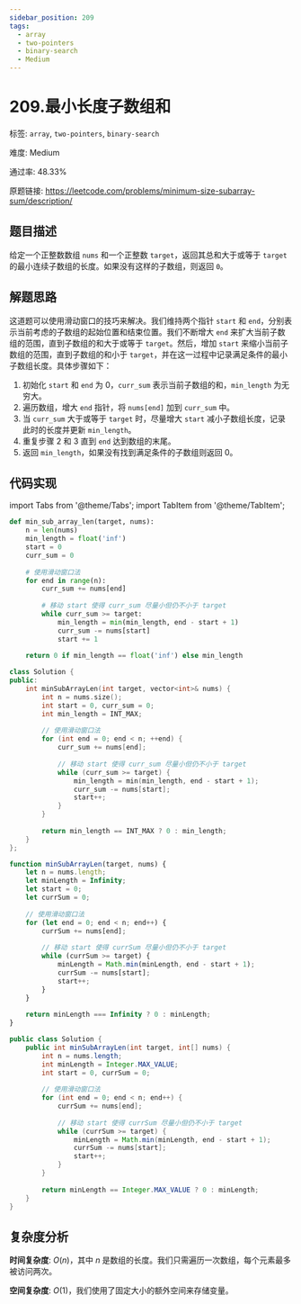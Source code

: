 ```yaml
---
sidebar_position: 209
tags:
  - array
  - two-pointers
  - binary-search
  - Medium
---
```


# 209.最小长度子数组和

标签: `array`, `two-pointers`, `binary-search`

难度: Medium

通过率: 48.33%

原题链接: https://leetcode.com/problems/minimum-size-subarray-sum/description/

## 题目描述
给定一个正整数数组 `nums` 和一个正整数 `target`，返回其总和大于或等于 `target` 的最小连续子数组的长度。如果没有这样的子数组，则返回 `0`。

## 解题思路
这道题可以使用滑动窗口的技巧来解决。我们维持两个指针 `start` 和 `end`，分别表示当前考虑的子数组的起始位置和结束位置。我们不断增大 `end` 来扩大当前子数组的范围，直到子数组的和大于或等于 `target`。然后，增加 `start` 来缩小当前子数组的范围，直到子数组的和小于 `target`，并在这一过程中记录满足条件的最小子数组长度。具体步骤如下：  

1. 初始化 `start` 和 `end` 为 0，`curr_sum` 表示当前子数组的和，`min_length` 为无穷大。
2. 遍历数组，增大 `end` 指针，将 `nums[end]` 加到 `curr_sum` 中。
3. 当 `curr_sum` 大于或等于 `target` 时，尽量增大 `start` 减小子数组长度，记录此时的长度并更新 `min_length`。
4. 重复步骤 2 和 3 直到 `end` 达到数组的末尾。
5. 返回 `min_length`，如果没有找到满足条件的子数组则返回 0。

## 代码实现
import Tabs from '@theme/Tabs';
import TabItem from '@theme/TabItem';

<Tabs>
<TabItem value="python" label="Python">

```python
def min_sub_array_len(target, nums):
    n = len(nums)
    min_length = float('inf')
    start = 0
    curr_sum = 0
    
    # 使用滑动窗口法
    for end in range(n):
        curr_sum += nums[end]
        
        # 移动 start 使得 curr_sum 尽量小但仍不小于 target
        while curr_sum >= target:
            min_length = min(min_length, end - start + 1)
            curr_sum -= nums[start]
            start += 1
        
    return 0 if min_length == float('inf') else min_length

```

</TabItem>
<TabItem value="cpp" label="C++">

```cpp
class Solution {
public:
    int minSubArrayLen(int target, vector<int>& nums) {
        int n = nums.size();
        int start = 0, curr_sum = 0;
        int min_length = INT_MAX;
        
        // 使用滑动窗口法
        for (int end = 0; end < n; ++end) {
            curr_sum += nums[end];
            
            // 移动 start 使得 curr_sum 尽量小但仍不小于 target
            while (curr_sum >= target) {
                min_length = min(min_length, end - start + 1);
                curr_sum -= nums[start];
                start++;
            }
        }
        
        return min_length == INT_MAX ? 0 : min_length;
    }
};
```

</TabItem>
<TabItem value="javascript" label="JavaScript">

```javascript
function minSubArrayLen(target, nums) {
    let n = nums.length;
    let minLength = Infinity;
    let start = 0;
    let currSum = 0;
    
    // 使用滑动窗口法
    for (let end = 0; end < n; end++) {
        currSum += nums[end];
        
        // 移动 start 使得 currSum 尽量小但仍不小于 target
        while (currSum >= target) {
            minLength = Math.min(minLength, end - start + 1);
            currSum -= nums[start];
            start++;
        }
    }
    
    return minLength === Infinity ? 0 : minLength;
}
```

</TabItem>
<TabItem value="java" label="Java">

```java
public class Solution {
    public int minSubArrayLen(int target, int[] nums) {
        int n = nums.length;
        int minLength = Integer.MAX_VALUE;
        int start = 0, currSum = 0;
        
        // 使用滑动窗口法
        for (int end = 0; end < n; end++) {
            currSum += nums[end];
            
            // 移动 start 使得 currSum 尽量小但仍不小于 target
            while (currSum >= target) {
                minLength = Math.min(minLength, end - start + 1);
                currSum -= nums[start];
                start++;
            }
        }
        
        return minLength == Integer.MAX_VALUE ? 0 : minLength;
    }
}
```

</TabItem>
</Tabs>

## 复杂度分析
**时间复杂度**: $O(n)$，其中 $n$ 是数组的长度。我们只需遍历一次数组，每个元素最多被访问两次。  
  
**空间复杂度**: $O(1)$，我们使用了固定大小的额外空间来存储变量。
